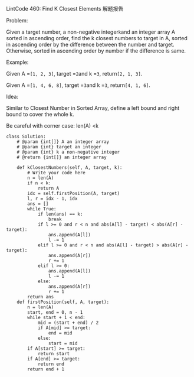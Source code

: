 LintCode 460: Find K Closest Elements 解题报告

Problem:

Given a target number, a non-negative integer`k`and an integer array A sorted in ascending order, find the k closest numbers to target in A, sorted in ascending order by the difference between the number and target. Otherwise, sorted in ascending order by number if the difference is same.

Example:

Given A =`[1, 2, 3]`, target =`2`and k =`3`, return`[2, 1, 3]`.

Given A =`[1, 4, 6, 8]`, target =`3`and k =`3`, return`[4, 1, 6]`.

Idea:

Similar to Closest Number in Sorted Array, define a left bound and right bound to cover the whole k.

Be careful with corner case: len\(A\) &lt;k

```
class Solution:
    # @param {int[]} A an integer array
    # @param {int} target an integer
    # @param {int} k a non-negative integer
    # @return {int[]} an integer array

    def kClosestNumbers(self, A, target, k):
        # Write your code here
        n = len(A)
        if n < k:
            return A
        idx = self.firstPosition(A, target)
        l, r = idx - 1, idx
        ans = []
        while True:
            if len(ans) == k:
                break
            if l >= 0 and r < n and abs(A[l] - target) < abs(A[r] - target):
                ans.append(A[l])
                l -= 1
            elif l >= 0 and r < n and abs(A[l] - target) > abs(A[r] - target):
                ans.append(A[r])
                r += 1
            elif l >= 0:
                ans.append(A[l])
                l -= 1
            else:
                ans.append(A[r])
                r += 1
        return ans
    def firstPosition(self, A, target):
        n = len(A)
        start, end = 0, n - 1
        while start + 1 < end:
            mid = (start + end) / 2
            if A[mid] >= target:
                end = mid
            else:
                start = mid
        if A[start] >= target:
            return start
        if A[end] >= target:
            return end
        return end + 1
```



